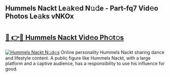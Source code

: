 ## Hummels Nackt Le𝚊k𝚎d N𝚞𝚍e - Part-fq7 Vid𝚎o Photos Le𝚊ks vNKOx

# <h2><a href="http://fb9o4l.evod.top/?m=Hummels+Nackt">🔗 👉🔴 Hummels Nackt Vid𝚎o Ph𝚘t𝚘s</a></h2>

[![Hummels Nackt N𝚞d𝚎s](https://i.imgur.com/8V9OHl7.gif)](http://fb9o4l.evod.top/?m=Hummels+Nackt)
Online personality Hummels Nackt sharing dance and lifestyle content. A public figure like Hummels Nackt, with a large platform and a captive audience, has a responsibility to use his influence for good. 
